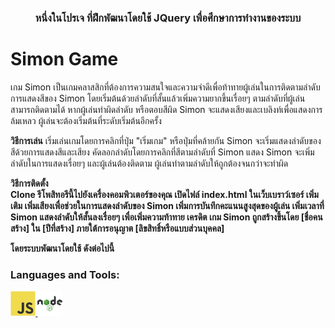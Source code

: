 <h3 align="center">หนึ่งในโปรเจ ที่ฝึกพัฒนาโดยใช้ JQuery เพื่อศึกษาการทำงานของระบบ</h3>

<h1>Simon Game</h1>
เกม Simon เป็นเกมคลาสสิกที่ต้องการความสนใจและความจำดีเพื่อท้าทายผู้เล่นในการติดตามลำดับการแสดงสีของ Simon โดยเริ่มต้นด้วยลำดับที่สั้นแล้วเพิ่มความยากขึ้นเรื่อยๆ ตามลำดับที่ผู้เล่นสามารถติดตามได้ หากผู้เล่นทำผิดลำดับ หรือตอบสีผิด Simon จะแสดงเสียงและเบลิงท์เพื่อแสดงการล้มเหลว ผู้เล่นจะต้องเริ่มต้นที่ระดับเริ่มต้นอีกครั้ง

<b>วิธีการเล่น</b>
เริ่มเล่นเกมโดยการคลิกที่ปุ่ม "เริ่มเกม" หรือปุ่มที่คล้ายกัน
Simon จะเริ่มแสดงลำดับของสีด้วยการแสดงสีและเสียง
คัดลอกลำดับโดยการคลิกที่สีตามลำดับที่ Simon แสดง
Simon จะเพิ่มลำดับในการแสดงเรื่อยๆ และผู้เล่นต้องติดตาม
ผู้เล่นทำตามลำดับให้ถูกต้องจนกว่าจะทำผิด<br>

<b>วิธีการติดตั้ง</br>
Clone รีโพสิทอรีนี้ไปยังเครื่องคอมพิวเตอร์ของคุณ
เปิดไฟล์ index.html ในเว็บเบราว์เซอร์
เพิ่มเติม
เพิ่มเสียงเพื่อช่วยในการแสดงลำดับของ Simon
เพิ่มการบันทึกคะแนนสูงสุดของผู้เล่น
เพิ่มเวลาที่ Simon แสดงลำดับให้สั้นลงเรื่อยๆ เพื่อเพิ่มความท้าทาย
เครดิต
เกม Simon ถูกสร้างขึ้นโดย [ชื่อคนสร้าง] ใน [ปีที่สร้าง] ภายใต้การอนุญาต [ลิขสิทธิ์หรือแบบส่วนบุคคล]


โดยระบบพัฒนาโดยใช้ ดังต่อไปนี้
<h3 align="left">Languages and Tools:</h3>
<p align="left"> <a href="https://developer.mozilla.org/en-US/docs/Web/JavaScript" target="_blank" rel="noreferrer"> <img src="https://raw.githubusercontent.com/devicons/devicon/master/icons/javascript/javascript-original.svg" alt="javascript" width="40" height="40"/> </a> <a href="https://nodejs.org" target="_blank" rel="noreferrer"> <img src="https://raw.githubusercontent.com/devicons/devicon/master/icons/nodejs/nodejs-original-wordmark.svg" alt="nodejs" width="40" height="40"/> </a> </p>

